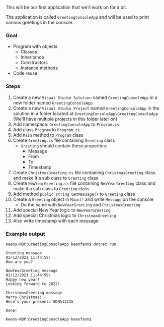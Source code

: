 This will be our first application that we'll work on for a bit.

The application is called `GreetingConsoleApp` and will be used to print various greetings in the console.

### Goal
- Program with objects
  - Classes
  - Inheritance
  - Constructors
  - Instance methods
- Code reuse

### Steps
1. Create a new `Visual Studio Solution` named `GreetingConsoleApp` in a new folder named `GreetingConsoleApp`
2. Create a new `Visual Studio Project` named `GreetingConsoleApp` in the solution in a folder located at `GreetingConsoleApp\GreetingConsoleApp` (We'll have multiple projects in this folder later on)
3. Add namespace: `GreetingConsoleApp` to `Program.cs`
4. Add class `Program` to `Program.cs`
5. Add `Main` method to `Program` class
6. Create `Greeting.cs` file containing `Greeting` class
    - `Greeting` should contain these properties:
      - Message
      - From
      - To
      - Timestamp
7. Create `ChristmasGreeting.cs` file containing `ChristmasGreeting` class and make it a sub class to `Greeting` class
8. Create `NewYearGreeting.cs` file containing `NewYearGreeting` class and make it a sub class to `Greeting` class
9. Add method `public string GetMessage()` to `Greeting` class
10. Create a `Greeting` object in `Main()` and write `Message` on the console
    - Do the same with `NewYearGreeting` and `ChristmasGreeting`
11. Add special New Year logic to `NewYearGreeting`
12. Add special Christmas logic to `ChristmasGreeting`
13. Also write timestamp with each message

### Example output
```console
Keens-MBP:GreetingConsoleApp keenfann$ dotnet run

Greeting message
03/12/2021 11:44:59:
How are you?

NewYearGreeting message
03/12/2021 11:44:59:
Happy new year!
Looking forward to 2022!

ChristmasGreeting message
Merry Christmas!
Here's your present: SDNA13215

Done!

Keens-MBP:GreetingConsoleApp keenfann$ 
```
